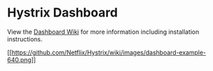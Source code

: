 # Hystrix Dashboard

View the [Dashboard Wiki](https://github.com/Netflix/Hystrix/wiki/Dashboard) for more information including installation instructions.


[[https://github.com/Netflix/Hystrix/wiki/images/dashboard-example-640.png]]